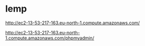 # lemp

http://ec2-13-53-217-163.eu-north-1.compute.amazonaws.com/

http://ec2-13-53-217-163.eu-north-1.compute.amazonaws.com/phpmyadmin/
